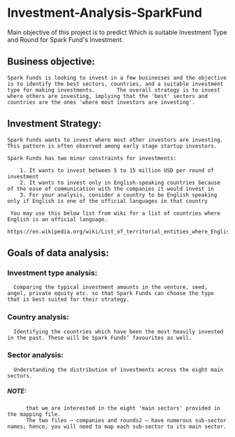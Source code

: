 # Investment-Analysis-SparkFund
 Main objective of this project is to predict Which is suitable Investment Type and Round for Spark Fund's Investment. 
 
 ## Business objective:
    Spark Funds is looking to invest in a few businesses and the objective is to identify the best sectors, countries, and a suitable investment type for making investments.       The overall strategy is to invest where others are investing, implying that the 'best' sectors and countries are the ones 'where most investors are investing'.
    
 ## Investment Strategy:
    Spark Funds wants to invest where most other investors are investing. This pattern is often observed among early stage startup investors.
    
    Spark Funds has two minor constraints for investments:
    
        1. It wants to invest between 5 to 15 million USD per round of investment
        2. It wants to invest only in English-speaking countries because of the ease of communication with the companies it would invest in
        3. For your analysis, consider a country to be English speaking only if English is one of the official languages in that country
        
     You may use this below list from wiki for a list of countries where English is an official language.
        https://en.wikipedia.org/wiki/List_of_territorial_entities_where_English_is_an_official_language
        
 ## Goals of data analysis:
   ### Investment type analysis: 
      Comparing the typical investment amounts in the venture, seed, angel, private equity etc. so that Spark Funds can choose the type that is best suited for their strategy.
   ### Country analysis: 
      Identifying the countries which have been the most heavily invested in the past. These will be Spark Funds’ favourites as well.
   ### Sector analysis: 
      Understanding the distribution of investments across the eight main sectors. 
  #####  NOTE: 
          that we are interested in the eight 'main sectors' provided in the mapping file. 
          The two files — companies and rounds2 — have numerous sub-sector names; hence, you will need to map each sub-sector to its main sector.
     
